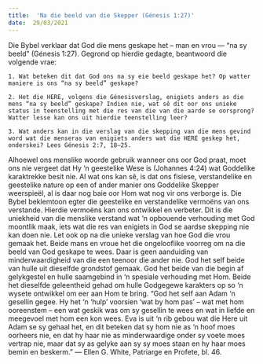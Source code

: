 ```yaml
---
title:  'Na die beeld van die Skepper (Génesis 1:27)'
date:  29/03/2021
---
```


Die Bybel verklaar dat God die mens geskape het – man en vrou — “na sy beeld” (Génesis 1:27). Gegrond op hierdie gedagte, beantwoord die volgende vrae:

`1. Wat beteken dit dat God ons na sy eie beeld geskape het? Op watter maniere is ons “na sy beeld” geskape?`

`2. Het die HERE, volgens die Génesisverslag, enigiets anders as die mens “na sy beeld” geskape? Indien nie, wat sê dit oor ons unieke status in teenstelling met die res van die van die aarde se oorsprong? Watter lesse kan ons uit hierdie teenstelling leer?`

`3. Wat anders kan in die verslag van die skepping van die mens gevind word wat die menseras van enigiets anders wat die HERE geskep het, onderskei? Lees Génesis 2:7, 18–25.`

Alhoewel ons menslike woorde gebruik wanneer ons oor God praat, moet ons nie vergeet dat Hy ‘n geestelike Wese is (Johannes 4:24) wat Goddelike karaktrekke besit nie. Al wat ons kan sê, is dat ons fisiese, verstandelike en geestelike nature op een of ander manier ons Goddelike Skepper weerspieël, al is daar nog baie oor Hom wat nog vir ons verborge is. Die Bybel beklemtoon egter die geestelike en verstandelike vermoëns van ons verstande. Hierdie vermoëns kan ons ontwikkel en verbeter. Dit is die uniekheid van die menslike verstand wat ‘n opbouende verhouding met God moontlik maak, iets wat die res van enigiets in God se aardse skepping nie kan doen nie. Let ook op na die unieke verslag van hoe God die vrou gemaak het. Beide mans en vroue het die ongelooflike voorreg om na die beeld van God geskape te wees. Daar is geen aanduiding van minderwaardigheid van die een teenoor die ander nie. God het self beide van hulle uit dieselfde grondstof gemaak. God het beide van die begin af gelykgestel en hulle saamgebind in ‘n spesiale verhouding met Hom. Beide het dieselfde geleentheid gehad om hulle Godgegewe karakters op so ‘n wysete ontwikkel om eer aan Hom te bring. “God het self aan Adam ‘n gesellin gegee. Hy het ‘n ‘hulp’ voorsien ‘wat by hom pas’ – wat met hom ooreenstem – een wat geskik was om sy gesellin te wees en wat in liefde en meegevoel met hom een kon wees. Eva is uit ‘n rib gebou wat die Here uit Adam se sy gehaal het, en dit beteken dat sy hom nie as ‘n hoof moes oorheers nie, en dat hy haar nie as minderwaardige onder sy voete moes vertrap nie, maar dat sy as gelyke aan sy sy moes staan en hy haar moes bemin en beskerm.” — Ellen G. White, Patriarge en Profete, bl. 46.